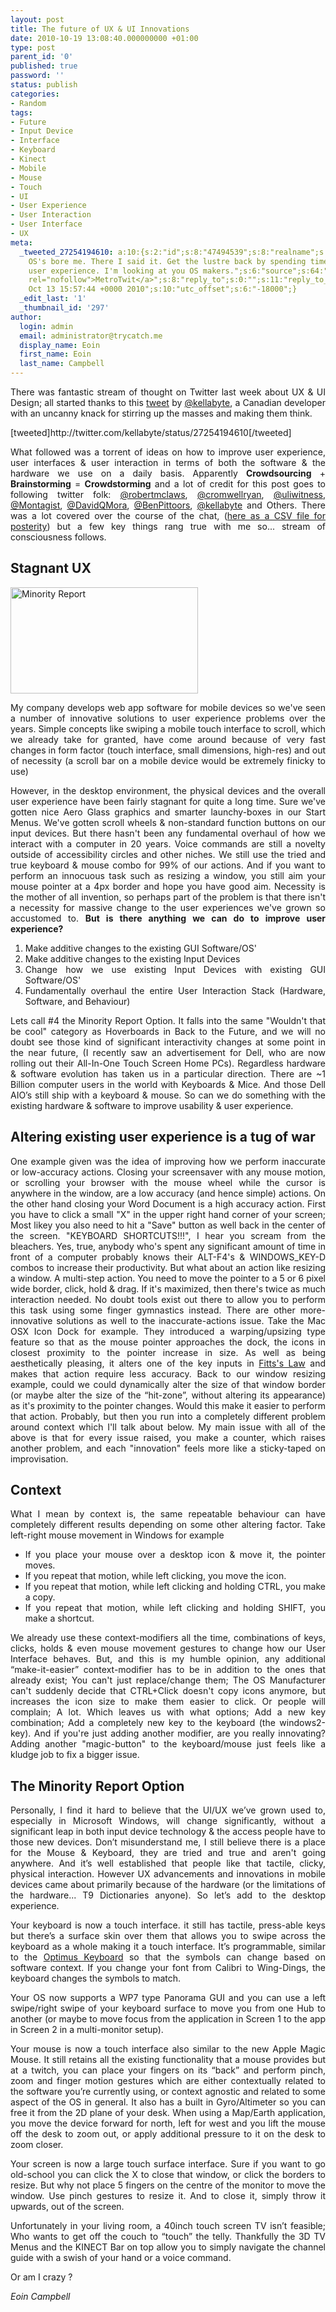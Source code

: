 ```yaml
---
layout: post
title: The future of UX & UI Innovations
date: 2010-10-19 13:08:40.000000000 +01:00
type: post
parent_id: '0'
published: true
password: ''
status: publish
categories:
- Random
tags:
- Future
- Input Device
- Interface
- Keyboard
- Kinect
- Mobile
- Mouse
- Touch
- UI
- User Experience
- User Interaction
- User Interface
- UX
meta:
  _tweeted_27254194610: a:10:{s:2:"id";s:8:"47494539";s:8:"realname";s:5:"Kelly";s:4:"user";s:9:"kellabyte";s:8:"gravatar";s:71:"http://a2.twimg.com/profile_images/1030748790/kell-avatar-08_normal.png";s:4:"text";s:133:"Desktop
    OS's bore me. There I said it. Get the lustre back by spending time innovating
    user experience. I'm looking at you OS makers.";s:6:"source";s:64:"<a href="http://www.metrotwit.com/"
    rel="nofollow">MetroTwit</a>";s:8:"reply_to";s:0:"";s:11:"reply_to_id";s:0:"";s:9:"create_at";s:30:"Wed
    Oct 13 15:57:44 +0000 2010";s:10:"utc_offset";s:6:"-18000";}
  _edit_last: '1'
  _thumbnail_id: '297'
author:
  login: admin
  email: administrator@trycatch.me
  display_name: Eoin
  first_name: Eoin
  last_name: Campbell
---
```

<p style="text-align: justify;">There was fantastic stream of thought on Twitter last week about UX &amp; UI Design; all started thanks to this <a href="http://twitter.com/#!/kellabyte/status/27254194610">tweet</a> by <a href="http://twitter.com/#!/kellabyte">@kellabyte</a>, a Canadian developer with an uncanny knack for stirring up the masses and making them think.</p>
<p style="text-align: justify;">[tweeted]http://twitter.com/kellabyte/status/27254194610[/tweeted]</p>
<p style="text-align: justify;">What followed was a torrent of ideas on how to improve user experience, user interfaces &amp; user interaction in terms of both the software &amp; the hardware we use on a daily basis. Apparently <strong>Crowdsourcing</strong> + <strong>Brainstorming</strong> = <strong>Crowdstorming</strong> and a lot of credit for this post goes to following twitter folk: <a href="http://twitter.com/#!/robertmclaws">@robertmclaws</a>, <a href="http://twitter.com/#!/cromwellryan">@cromwellryan</a>, <a href="http://twitter.com/#!/uliwitness">@uliwitness</a>, <a href="http://twitter.com/#!/Montagist">@Montagist</a>, <a href="http://twitter.com/#!/DavidQMora">@DavidQMora</a>, <a href="http://twitter.com/#!/BenPittoors">@BenPittoors</a>, <a href="http://twitter.com/#!/kellabyte">@kellabyte</a> and Others. There was a lot covered over the course of the chat, (<a rel="attachment wp-att-270" href="http://trycatch.me/the-future-of-ux-ui-innovations/convo/">here as a CSV file for posterity</a>) but a few key things rang true with me so... stream of consciousness follows.</p>
<p><!--more--></p>
<h2 style="text-align: justify;">Stagnant UX</h2>
<p><img class="size-medium wp-image-297" title="Minority Report" src="{{ site.baseurl }}/assets/minorityreport-300x170.jpg" alt="Minority Report" width="300" height="170" /></p>
<p style="text-align: justify;">My company develops web app software for mobile devices so we've seen a number of innovative solutions to user experience problems over the years. Simple concepts like swiping a mobile touch interface to scroll, which we already take for granted, have come around because of very fast changes in form factor (touch interface, small dimensions, high-res) and out of necessity (a scroll bar on a mobile device would be extremely finicky to use)</p>
<p style="text-align: justify;">However, in the desktop environment, the physical devices and the overall user experience have been fairly stagnant for quite a long time. Sure we've gotten nice Aero Glass graphics and smarter launchy-boxes in our Start Menus. We've gotten scroll wheels &amp; non-standard function buttons on our input devices. But there hasn't been any fundamental overhaul of how we interact with a computer in 20 years. Voice commands are still a novelty outside of accessibility circles and other niches. We still use the tried and true keyboard &amp; mouse combo for 99% of our actions. And if you want to perform an innocuous task such as resizing a window, you still aim your mouse pointer at a 4px border and hope you have good aim. Necessity is the mother of all invention, so perhaps part of the problem is that there isn't a necessity for massive change to the user experiences we've grown so accustomed to. <strong>But is there anything we can do to improve user experience?</strong></p>
<ol style="text-align: justify;">
<li>Make additive changes to the existing GUI Software/OS'</li>
<li>Make additive changes to the existing Input Devices</li>
<li>Change how we use existing Input Devices with existing GUI Software/OS'</li>
<li>Fundamentally overhaul the entire User Interaction Stack (Hardware, Software, and Behaviour)</li>
</ol>
<p style="text-align: justify;">Lets call #4 the Minority Report Option. It falls into the same "Wouldn't that be cool" category as Hoverboards in Back to the Future, and we will no doubt see those kind of significant interactivity changes at some point in the near future, (I recently saw an advertisement for Dell, who are now rolling out their All-In-One Touch Screen Home PCs). Regardless hardware &amp; software evolution has taken us in a particular direction. There are ~1 Billion computer users in the world with Keyboards &amp; Mice. And those Dell AIO’s still ship with a keyboard &amp; mouse. So can we do something with the existing hardware &amp; software to improve usability &amp; user experience.</p>
<h2 style="text-align: justify;">Altering existing user experience is a tug of war</h2>
<p style="text-align: justify;">One example given was the idea of improving how we perform inaccurate or low-accuracy actions. Closing your screensaver with any mouse motion, or scrolling your browser with the mouse wheel while the cursor is anywhere in the window, are a low accuracy (and hence simple) actions. On the other hand closing your Word Document is a high accuracy action. First you have to click a small "X" in the upper right hand corner of your screen; Most likey you also need to hit a "Save" button as well back in the center of the screen. "KEYBOARD SHORTCUTS!!!", I hear you scream from the bleachers. Yes, true, anybody who's spent any significant amount of time in front of a computer probably knows their ALT-F4's &amp; WINDOWS_KEY-D combos to increase their productivity. But what about an action like resizing a window. A multi-step action. You need to move the pointer to a 5 or 6 pixel wide border, click, hold &amp; drag. If it's maximized, then there's twice as much interaction needed. No doubt tools exist out there to allow you to perform this task using some finger gymnastics instead. There are other more-innovative solutions as well to the inaccurate-actions issue. Take the Mac OSX Icon Dock for example. They introduced a warping/upsizing type feature so that as the mouse pointer approaches the dock, the icons in closest proximity to the pointer increase in size. As well as being aesthetically pleasing, it alters one of the key inputs in <a href="http://en.wikipedia.org/wiki/Fitts's_law">Fitts's Law</a> and makes that action require less accuracy. Back to our window resizing example, could we could dynamically alter the size of that window border (or maybe alter the size of the “hit-zone”, without altering its appearance) as it's proximity to the pointer changes. Would this make it easier to perform that action. Probably, but then you run into a completely different problem around context which I'll talk about below. My main issue with all of the above is that for every issue raised, you make a counter, which raises another problem, and each "innovation" feels more like a sticky-taped on improvisation.</p>
<h2 style="text-align: justify;">Context</h2>
<p style="text-align: justify;">What I mean by context is, the same repeatable behaviour can have completely different results depending on some other altering factor. Take left-right mouse movement in Windows for example</p>
<ul style="text-align: justify;">
<li>If you place your mouse over a desktop icon &amp; move it, the pointer moves.</li>
<li>If you repeat that motion, while left clicking, you move the icon.</li>
<li>If you repeat that motion, while left clicking and holding CTRL, you make a copy.</li>
<li>If you repeat that motion, while left clicking and holding SHIFT, you make a shortcut.</li>
</ul>
<p style="text-align: justify;">We already use these context-modifiers all the time, combinations of keys, clicks, holds &amp; even mouse movement gestures to change how our User Interface behaves. But, and this is my humble opinion, any additional “make-it-easier” context-modifier has to be in addition to the ones that already exist; You can't just replace/change them; The OS Manufacturer can't suddenly decide that CTRL+Click doesn't copy icons anymore, but increases the icon size to make them easier to click. Or people will complain; A lot. Which leaves us with what options; Add a new key combination; Add a completely new key to the keyboard (the windows2-key). And if you're just adding another modifier, are you really innovating? Adding another "magic-button" to the keyboard/mouse just feels like a kludge job to fix a bigger issue.</p>
<h2 style="text-align: justify;">The Minority Report Option</h2>
<p style="text-align: justify;">Personally, I find it hard to believe that the UI/UX we’ve grown used to, especially in Microsoft Windows, will change significantly, without a significant leap in both input device technology &amp; the access people have to those new devices. Don’t misunderstand me, I still believe there is a place for the Mouse &amp; Keyboard, they are tried and true and aren't going anywhere. And it’s well established that people like that tactile, clicky, physical interaction. However UX advancements and innovations in mobile devices came about primarily because of the hardware (or the limitations of the hardware... T9 Dictionaries anyone). So let’s add to the desktop experience.</p>
<p style="text-align: justify;">Your keyboard is now a touch interface. it still has tactile, press-able keys but there’s a surface skin over them that allows you to swipe across the keyboard as a whole making it a touch interface. It’s programmable, similar to the <a href="http://www.artlebedev.com/everything/optimus/">Optimus Keyboard</a> so that the symbols can change based on software context. If you change your font from Calibri to Wing-Dings, the keyboard changes the symbols to match.</p>
<p style="text-align: justify;">Your OS now supports a WP7 type Panorama GUI and you can use a left swipe/right swipe of your keyboard surface to move you from one Hub to another (or maybe to move focus from the application in Screen 1 to the app in Screen 2 in a multi-monitor setup).</p>
<p style="text-align: justify;">Your mouse is now a touch interface also similar to the new Apple Magic Mouse. It still retains all the existing functionality that a mouse provides but at a twitch, you can place your fingers on its “back” and perform pinch, zoom and finger motion gestures which are either contextually related to the software you’re currently using, or context agnostic and related to some aspect of the OS in general. It also has a built in Gyro/Altimeter so you can free it from the 2D plane of your desk. When using a Map/Earth application, you move the device forward for north, left for west and you lift the mouse off the desk to zoom out, or apply additional pressure to it on the desk to zoom closer.</p>
<p style="text-align: justify;">Your screen is now a large touch surface interface. Sure if you want to go old-school you can click the X to close that window, or click the borders to resize. But why not place 5 fingers on the centre of the monitor to move the window. Use pinch gestures to resize it. And to close it, simply throw it upwards, out of the screen.</p>
<p style="text-align: justify;">Unfortunately in your living room, a 40inch touch screen TV isn’t feasible; Who wants to get off the couch to “touch” the telly. Thankfully the 3D TV Menus and the KINECT Bar on top allow you to simply navigate the channel guide with a swish of your hand or a voice command.</p>
<p style="text-align: justify;">Or am I crazy ?</p>
<p style="text-align: justify;"><em>Eoin Campbell</em></p>
